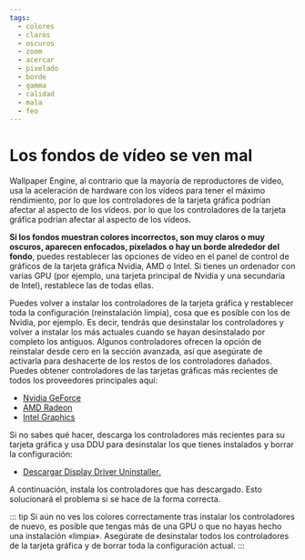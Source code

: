 ```yaml
---
tags:
  - colores
  - claros
  - oscuros
  - zoom
  - acercar
  - pixelado
  - borde
  - gamma
  - calidad
  - mala
  - feo
---
```


# Los fondos de vídeo se ven mal

Wallpaper Engine, al contrario que la mayoría de reproductores de vídeo, usa la aceleración de hardware con los vídeos para tener el máximo rendimiento, por lo que los controladores de la tarjeta gráfica podrían afectar al aspecto de los vídeos. por lo que los controladores de la tarjeta gráfica podrían afectar al aspecto de los vídeos.

**Si los fondos muestran colores incorrectos, son muy claros o muy oscuros, aparecen enfocados, pixelados o hay un borde alrededor del fondo**, puedes restablecer las opciones de vídeo en el panel de control de gráficos de la tarjeta gráfica Nvidia, AMD o Intel. Si tienes un ordenador con varias GPU (por ejemplo, una tarjeta principal de Nvidia y una secundaria de Intel), restablece las de todas ellas.

Puedes volver a instalar los controladores de la tarjeta gráfica y restablecer toda la configuración (reinstalación limpia), cosa que es posible con los de Nvidia, por ejemplo. Es decir, tendrás que desinstalar los controladores y volver a instalar los más actuales cuando se hayan desinstalado por completo los antiguos. Algunos controladores ofrecen la opción de reinstalar desde cero en la sección avanzada, así que asegúrate de activarla para deshacerte de los restos de los controladores dañados. Puedes obtener controladores de las tarjetas gráficas más recientes de todos los proveedores principales aquí:

* [Nvidia GeForce](https://www.nvidia.es/Download/index.aspx?lang=es)
* [AMD Radeon](https://www.amd.com/es/support)
* [Intel Graphics](https://downloadcenter.intel.com/product/80939/Graphics-Drivers)

Si no sabes qué hacer, descarga los controladores más recientes para su tarjeta gráfica y usa DDU para desinstalar los que tienes instalados y borrar la configuración:

* [Descargar Display Driver Uninstaller.](https://www.guru3d.com/files-details/display-driver-uninstaller-download.html)

A continuación, instala los controladores que has descargado. Esto solucionará el problema si se hace de la forma correcta.

::: tip
Si aún no ves los colores correctamente tras instalar los controladores de nuevo, es posible que tengas más de una GPU o que no hayas hecho una instalación «limpia». Asegúrate de desinstalar todos los controladores de la tarjeta gráfica y de borrar toda la configuración actual.
:::